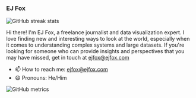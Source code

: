 ### EJ Fox

![GitHub streak stats](https://github-readme-streak-stats.herokuapp.com/?user=ejfox)  

Hi there! I'm EJ Fox, a freelance journalist and data visualization expert. I love finding new and interesting ways to look at the world, especially when it comes to understanding complex systems and large datasets. If you're looking for someone who can provide insights and perspectives that you may have missed, get in touch at ejfox@ejfox.com

- 📫 How to reach me: <ejfox@ejfox.com>
- 😄 Pronouns: He/Him

![GitHub metrics](https://metrics.lecoq.io/ejfox)  
